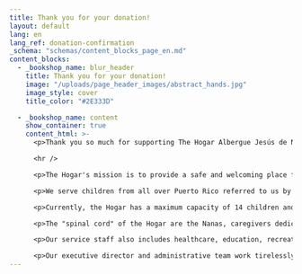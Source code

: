 ```yaml
---
title: Thank you for your donation!
layout: default
lang: en
lang_ref: donation-confirmation
_schema: "schemas/content_blocks_page_en.md"
content_blocks:
  - _bookshop_name: blur_header
    title: Thank you for your donation!
    image: "/uploads/page_header_images/abstract_hands.jpg"
    image_style: cover
    title_color: "#2E333D"

  - _bookshop_name: content
    show_container: true
    content_html: >-
      <p>Thank you so much for supporting The Hogar Albergue Jesús de Nazaret! You should receive an email receipt soon for your donation.</p>

      <hr />

      <p>The Hogar's mission is to provide a safe and welcoming place for children who have been removed from their biological family or foster home due to neglect, physical violence or sexual abuse. We work hard to restore the children's physical, mental and emotional wellbeing by providing professional attention and personalized care.</p>

      <p>We serve children from all over Puerto Rico referred to us by the Department of Family Services. In the past two decades, the Hogar has housed more than 650 minors from over 43 Puerto Rico municipalities.</p>

      <p>Currently, the Hogar has a maximum capacity of 14 children and employs a staff of 22 people, whose main focus is to take care of the children.</p>

      <p>The "spinal cord" of the Hogar are the Nanas, caregivers dedicated to the children 24 hours a day, 7 days a week. Our nannies become the children's substitute moms during their stay at the Hogar, taking care of them with tenderness and attending to their personal hygiene, nutrition and recreation.</p>

      <p>Our service staff also includes healthcare, education, recreation, nutrition and transportation specialists who work hard in conjunction with the nannies to make sure that all the children's needs are attended to with promptness and excellence.</p>

      <p>Our executive director and administrative team work tirelessly to make sure that the Hogar runs like a family in harmony, and to assure the operational and fiscal stability of the institution.</p>
---
```

